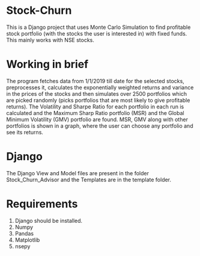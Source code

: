 # Stock-Churn
This is a Django project that uses Monte Carlo Simulation to find profitable stock portfolio (with the stocks the user is interested in) with fixed funds. This mainly works with NSE stocks.

# Working in brief
The program fetches data from 1/1/2019 till date for the selected stocks, preprocesses it, calculates the exponentially weighted returns and variance in the prices of the stocks and then simulates over 2500 portfolios which are picked randomly (picks portfolios that are most likely to give profitable returns). The Volatility and Sharpe Ratio for each portfolio in each run is calculated and the Maximum Sharp Ratio portfolio (MSR) and the Global Minimum Volatility (GMV) portfolio are found. MSR, GMV along with other portfolios is shown in a graph, where the user can choose any portfolio and see its returns. 

# Django
The Django View and Model files are present in the folder Stock_Churn_Advisor and the Templates are in the template folder.

# Requirements
1. Django should be installed.
2. Numpy
3. Pandas
4. Matplotlib
5. nsepy


